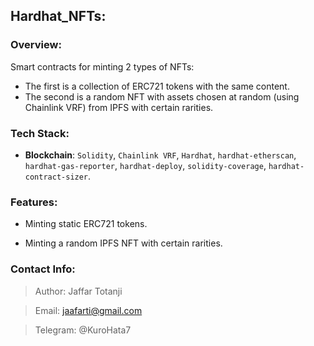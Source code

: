 ## Hardhat_NFTs:

### Overview:
Smart contracts for minting 2 types of NFTs:
- The first is a collection of ERC721 tokens with the same content.
- The second is a random NFT with assets chosen at random (using Chainlink VRF) from IPFS with certain rarities.
### Tech Stack:

- **Blockchain**: `Solidity`, `Chainlink VRF`, `Hardhat`, `hardhat-etherscan`, `hardhat-gas-reporter`, `hardhat-deploy`, `solidity-coverage`, `hardhat-contract-sizer`.

### Features:
- Minting static ERC721 tokens. 

- Minting a random IPFS NFT with certain rarities.

### Contact Info:
> Author: Jaffar Totanji

> Email: jaafarti@gmail.com

> Telegram: @KuroHata7
